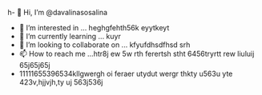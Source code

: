 h- 👋 Hi, I’m @davalinasosalina
- 👀 I’m interested in ... heghgfehth56k eyytkeyt
- 🌱 I’m currently learning ... kuyr
- 💞️ I’m looking to collaborate on ... kfyufdhsdfhsd srh
- 📫 How to reach me ...htr8j ew 5w rth ferertsh stht 6456tryrtt rew liuluij 65j65j65j
- 11111655396534kllgwergh oi feraer utydut wergr thkty u563u yte
423v,hjjvjh,ty uj 563j536j
<!---ertu
davalinasosalina/davalinasosalina is a ✨ special ✨ repository because its `README.md` (this file) appears on your GitHub profile.
You can click the Preview link to take a look at your changes.
--->
